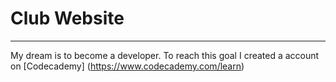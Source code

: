 # Club Website #
------

My dream is to become a developer. To reach this goal I created a account on [Codecademy] (https://www.codecademy.com/learn)

